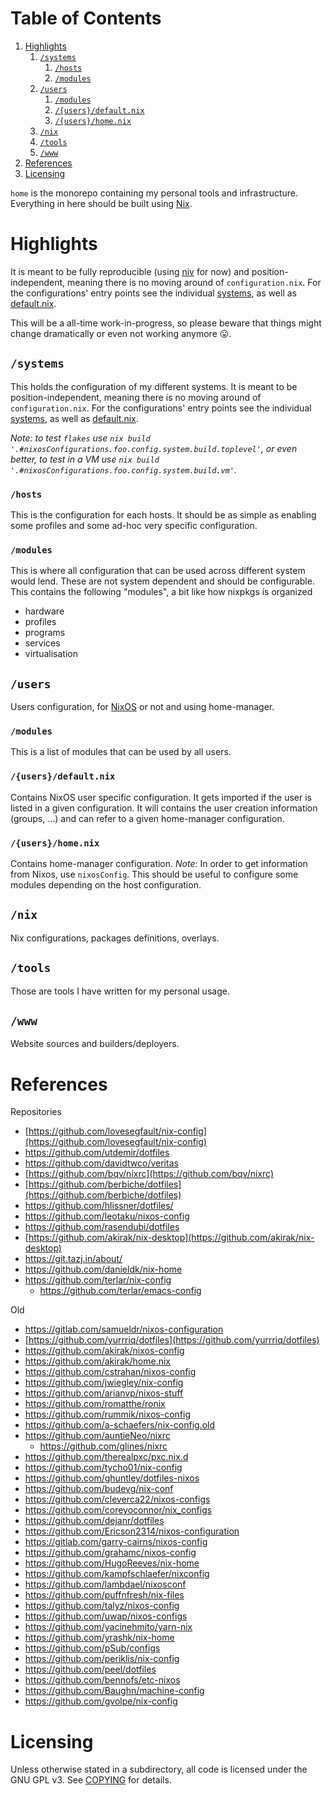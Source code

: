 
# Table of Contents

1.  [Highlights](#org567fae3)
    1.  [`/systems`](#org1952b55)
        1.  [`/hosts`](#org6d2ba60)
        2.  [`/modules`](#org522c227)
    2.  [`/users`](#org46ff7a1)
        1.  [`/modules`](#org4252132)
        2.  [`/{users}/default.nix`](#org1124842)
        3.  [`/{users}/home.nix`](#orgecf47da)
    3.  [`/nix`](#org7b11ca5)
    4.  [`/tools`](#orgc6e3ecb)
    5.  [`/www`](#org3c8385a)
2.  [References](#org558c00f)
3.  [Licensing](#orgc7fad32)

`home` is the monorepo containing my personal tools and infrastructure. Everything in here
should be built using [Nix](https://nixos.org/nix).


<a id="org567fae3"></a>

# Highlights

It is meant to be fully reproducible (using [niv](https://github.com/nmattia/niv) for now) and position-independent, meaning
there is no moving around of `configuration.nix`. For the configurations' entry points see
the individual [systems](systems), as well as [default.nix](default.nix).

This will be a all-time work-in-progress, so please beware that things might change
dramatically or even not working anymore 😛.


<a id="org1952b55"></a>

## `/systems`

This holds the configuration of my different systems. It is meant to be
position-independent, meaning there is no moving around of `configuration.nix`. For the
configurations' entry points see the individual [systems](systems), as well as [default.nix](default.nix).

*Note: to test `flakes` use `nix build '.#nixosConfigurations.foo.config.system.build.toplevel'`, or even better, to test in a VM use `nix build '.#nixosConfigurations.foo.config.system.build.vm'`.*


<a id="org6d2ba60"></a>

### `/hosts`

This is the configuration for each hosts. It should be as simple as enabling some profiles
and some ad-hoc very specific configuration.


<a id="org522c227"></a>

### `/modules`

This is where all configuration that can be used across different system would lend. These
are not system dependent and should be configurable. This contains the following
"modules", a bit like how nixpkgs is organized

-   hardware
-   profiles
-   programs
-   services
-   virtualisation


<a id="org46ff7a1"></a>

## `/users`

Users configuration, for [NixOS](https://nixos.org) or not and using home-manager.


<a id="org4252132"></a>

### `/modules`

This is a list of modules that can be used by all users.


<a id="org1124842"></a>

### `/{users}/default.nix`

Contains NixOS user specific configuration. It gets imported if the user is listed in a
given configuration. It will contains the user creation information (groups, …) and can
refer to a given home-manager configuration.


<a id="orgecf47da"></a>

### `/{users}/home.nix`

Contains home-manager configuration.
*Note*: In order to get information from Nixos, use `nixosConfig`. This should be useful to
configure some modules depending on the host configuration.


<a id="org7b11ca5"></a>

## `/nix`

Nix configurations, packages definitions, overlays.


<a id="orgc6e3ecb"></a>

## `/tools`

Those are tools I have written for my personal usage.


<a id="org3c8385a"></a>

## `/www`

Website sources and builders/deployers.


<a id="org558c00f"></a>

# References

Repositories

-   [https://github.com/lovesegfault/nix-config](https://github.com/lovesegfault/nix-config)
-   <https://github.com/utdemir/dotfiles>
-   <https://github.com/davidtwco/veritas>
-   [https://github.com/bqv/nixrc](https://github.com/bqv/nixrc)
-   [https://github.com/berbiche/dotfiles](https://github.com/berbiche/dotfiles)
-   <https://github.com/hlissner/dotfiles/>
-   <https://github.com/leotaku/nixos-config>
-   <https://github.com/rasendubi/dotfiles>
-   [https://github.com/akirak/nix-desktop](https://github.com/akirak/nix-desktop)
-   <https://git.tazj.in/about/>
-   <https://github.com/danieldk/nix-home>
-   <https://github.com/terlar/nix-config>
    -   <https://github.com/terlar/emacs-config>

Old

-   <https://gitlab.com/samueldr/nixos-configuration>
-   [https://github.com/yurrriq/dotfiles](https://github.com/yurrriq/dotfiles)
-   <https://github.com/akirak/nixos-config>
-   <https://github.com/akirak/home.nix>
-   <https://github.com/cstrahan/nixos-config>
-   <https://github.com/jwiegley/nix-config>
-   <https://github.com/arianvp/nixos-stuff>
-   <https://github.com/romatthe/ronix>
-   <https://github.com/rummik/nixos-config>
-   <https://github.com/a-schaefers/nix-config.old>
-   <https://github.com/auntieNeo/nixrc>
    -   <https://github.com/glines/nixrc>
-   <https://github.com/therealpxc/pxc.nix.d>
-   <https://github.com/tycho01/nix-config>
-   <https://github.com/ghuntley/dotfiles-nixos>
-   <https://github.com/budevg/nix-conf>
-   <https://github.com/cleverca22/nixos-configs>
-   <https://github.com/coreyoconnor/nix_configs>
-   <https://github.com/dejanr/dotfiles>
-   <https://github.com/Ericson2314/nixos-configuration>
-   <https://gitlab.com/garry-cairns/nixos-config>
-   <https://github.com/grahamc/nixos-config>
-   <https://github.com/HugoReeves/nix-home>
-   <https://github.com/kampfschlaefer/nixconfig>
-   <https://github.com/lambdael/nixosconf>
-   <https://github.com/puffnfresh/nix-files>
-   <https://github.com/talyz/nixos-config>
-   <https://github.com/uwap/nixos-configs>
-   <https://github.com/yacinehmito/yarn-nix>
-   <https://github.com/yrashk/nix-home>
-   <https://github.com/pSub/configs>
-   <https://github.com/periklis/nix-config>
-   <https://github.com/peel/dotfiles>
-   <https://github.com/bennofs/etc-nixos>
-   <https://github.com/Baughn/machine-config>
-   <https://github.com/gvolpe/nix-config>


<a id="orgc7fad32"></a>

# Licensing

Unless otherwise stated in a subdirectory, all code is licensed under the GNU GPL v3. See
[COPYING](COPYING) for details.
